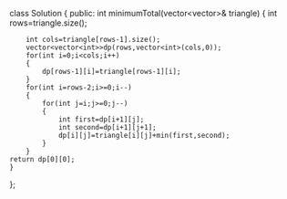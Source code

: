 class Solution {
public:
    int minimumTotal(vector<vector<int>>& triangle) {
        int rows=triangle.size();
        
        int cols=triangle[rows-1].size();
        vector<vector<int>>dp(rows,vector<int>(cols,0));
        for(int i=0;i<cols;i++)
        {
            dp[rows-1][i]=triangle[rows-1][i];
        }
        for(int i=rows-2;i>=0;i--)
        {
            for(int j=i;j>=0;j--)
            {
                int first=dp[i+1][j];
                int second=dp[i+1][j+1];
                dp[i][j]=triangle[i][j]+min(first,second);
            }
        }
    return dp[0][0];
    }
};
